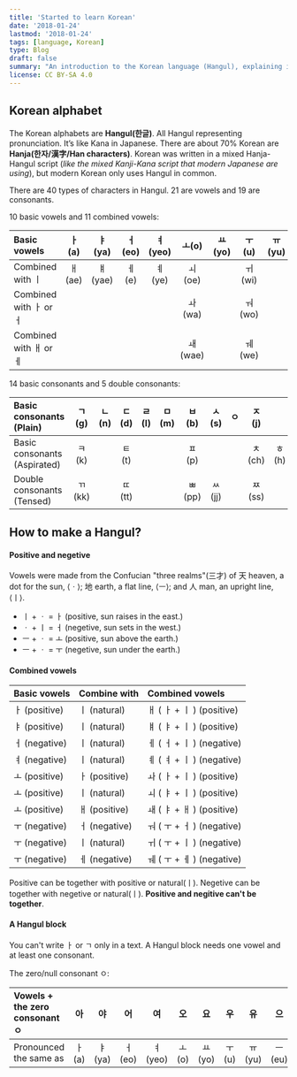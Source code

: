 ```yaml
---
title: 'Started to learn Korean'
date: '2018-01-24'
lastmod: '2018-01-24'
tags: [language, Korean]
type: Blog
draft: false
summary: "An introduction to the Korean language (Hangul), explaining its alphabet structure, pronunciation rules, and basic concepts for beginners learning Korean, with insights on vowel and consonant combinations."
license: CC BY-SA 4.0
---
```

## Korean alphabet

The Korean alphabets are **Hangul(한글)**. All Hangul representing pronunciation. It’s like Kana in Japanese. There are about 70% Korean are **Hanja(한자/漢字/Han characters)**. Korean was written in a mixed Hanja-Hangul script (*like the mixed Kanji-Kana script that modern Japanese are using*), but modern Korean only uses Hangul in common.

There are 40 types of characters in Hangul. 21 are vowels and 19 are consonants.

10 basic vowels and 11 combined vowels:

| Basic vowels | ㅏ(a) | ㅑ(ya) | ㅓ(eo) | ㅕ(yeo) | ㅗ(o) | ㅛ(yo) | ㅜ(u) | ㅠ(yu) | ㅡ(eu) | ㅣ(i) |
| :--- | :---: | :---: | :---: | :---: | :---: | :---: | :---: | :---: | :---: | :---: |
| Combined with ㅣ| ㅐ(ae) | ㅒ(yae) | ㅔ(e) | ㅖ(ye) | ㅚ(oe) | | ㅟ(wi) | | ㅢ(ui) | |
| Combined with ㅏ or ㅓ | | | | | ㅘ(wa) | | ㅝ(wo) | | | |
| Combined with ㅐ or ㅔ | | | | | ㅙ(wae) | | ㅞ(we) | | | |

14 basic consonants and 5 double consonants:

| Basic consonants (Plain) | ㄱ(g) | ㄴ(n) | ㄷ(d) | ㄹ(l) | ㅁ(m) | ㅂ(b) | ㅅ(s) | ㅇ | ㅈ(j) | |
| :--- | :---: | :---: | :---: | :---: | :---: | :---: | :---: | :---: | :---: | :---: |
| Basic consonants (Aspirated) | ㅋ(k) | | ㅌ(t) | | | ㅍ(p) | | | ㅊ(ch) | ㅎ(h) |
| Double consonants (Tensed) | ㄲ(kk) | | ㄸ(tt) | | | ㅃ(pp) | ㅆ(jj) | | ㅉ(ss) | |

## How to make a Hangul?

#### Positive and negetive

Vowels were made from the Confucian "three realms"(三才) of 天 heaven, a dot for the sun, ⟨ㆍ⟩; 地 earth, a flat line, ⟨ㅡ⟩; and 人 man, an upright line, ⟨ㅣ⟩.

- ㅣ + ㆍ = ㅏ (positive, sun raises in the east.)
- ㆍ + ㅣ = ㅓ (negetive, sun sets in the west.)
- ㅡ + ㆍ = ㅗ (positive, sun above the earth.)
- ㅡ + ㆍ = ㅜ (negetive, sun under the earth.)

#### Combined vowels

| Basic vowels | Combine with | Combined vowels |
| :--- | :--- | :--- |
| ㅏ (positive) | ㅣ (natural) | ㅐ ( ㅏ + ㅣ ) (positive) |
| ㅑ (positive) | ㅣ (natural) | ㅒ ( ㅑ + ㅣ )  (positive)|
| ㅓ (negative) | ㅣ (natural) | ㅔ ( ㅓ + ㅣ ) (negative) |
| ㅕ (negative) | ㅣ (natural) | ㅖ ( ㅕ + ㅣ ) (negative) |
| ㅗ (positive) | ㅏ (positive) | ㅘ ( ㅏ + ㅣ )  (positive)|
| ㅗ (positive) | ㅣ (natural) | ㅚ ( ㅑ + ㅣ )  (positive)|
| ㅗ (positive) | ㅐ (positive) | ㅙ ( ㅑ + ㅐ )  (positive)|
| ㅜ (negative) | ㅓ (negative) | ㅝ ( ㅜ + ㅓ ) (negative) |
| ㅜ (negative) | ㅣ (natural) | ㅟ ( ㅜ + ㅣ ) (negative) |
| ㅜ (negative) | ㅔ (negative) | ㅞ ( ㅜ + ㅔ ) (negative) |

Positive can be together with positive or natural(ㅣ). Negetive can be together with negetive or natural(ㅣ). **Positive and negitive can't be together**.

#### A Hangul block

You can't write ㅏ or ㄱ only in a text. A Hangul block needs one vowel and at least one consonant.

The zero/null consonant ㅇ:

| Vowels + the zero consonant ㅇ | 아 | 야 | 어 | 여 | 오 | 요 | 우 | 유 | 으 | 이 |
| :--- | :---: | :---: | :---: | :---: | :---: | :---: | :---: | :---: | :---: | :---: |
| Pronounced the same as | ㅏ(a) | ㅑ(ya) | ㅓ(eo) | ㅕ(yeo) | ㅗ(o) | ㅛ(yo) | ㅜ(u) | ㅠ(yu) | ㅡ(eu) | ㅣ(i) |


